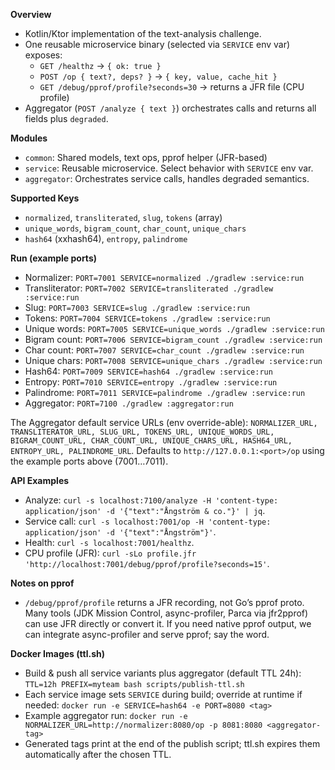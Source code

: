 **Overview**
- Kotlin/Ktor implementation of the text-analysis challenge.
- One reusable microservice binary (selected via `SERVICE` env var) exposes:
  - `GET /healthz` → `{ ok: true }`
  - `POST /op { text?, deps? }` → `{ key, value, cache_hit }`
  - `GET /debug/pprof/profile?seconds=30` → returns a JFR file (CPU profile)
- Aggregator (`POST /analyze { text }`) orchestrates calls and returns all fields plus `degraded`.

**Modules**
- `common`: Shared models, text ops, pprof helper (JFR-based)
- `service`: Reusable microservice. Select behavior with `SERVICE` env var.
- `aggregator`: Orchestrates service calls, handles degraded semantics.

**Supported Keys**
- `normalized`, `transliterated`, `slug`, `tokens` (array)
- `unique_words`, `bigram_count`, `char_count`, `unique_chars`
- `hash64` (xxhash64), `entropy`, `palindrome`

**Run (example ports)**
- Normalizer: `PORT=7001 SERVICE=normalized ./gradlew :service:run`
- Transliterator: `PORT=7002 SERVICE=transliterated ./gradlew :service:run`
- Slug: `PORT=7003 SERVICE=slug ./gradlew :service:run`
- Tokens: `PORT=7004 SERVICE=tokens ./gradlew :service:run`
- Unique words: `PORT=7005 SERVICE=unique_words ./gradlew :service:run`
- Bigram count: `PORT=7006 SERVICE=bigram_count ./gradlew :service:run`
- Char count: `PORT=7007 SERVICE=char_count ./gradlew :service:run`
- Unique chars: `PORT=7008 SERVICE=unique_chars ./gradlew :service:run`
- Hash64: `PORT=7009 SERVICE=hash64 ./gradlew :service:run`
- Entropy: `PORT=7010 SERVICE=entropy ./gradlew :service:run`
- Palindrome: `PORT=7011 SERVICE=palindrome ./gradlew :service:run`
- Aggregator: `PORT=7100 ./gradlew :aggregator:run`

The Aggregator default service URLs (env override-able):
`NORMALIZER_URL, TRANSLITERATOR_URL, SLUG_URL, TOKENS_URL, UNIQUE_WORDS_URL, BIGRAM_COUNT_URL, CHAR_COUNT_URL, UNIQUE_CHARS_URL, HASH64_URL, ENTROPY_URL, PALINDROME_URL`.
Defaults to `http://127.0.0.1:<port>/op` using the example ports above (7001…7011).

**API Examples**
- Analyze: `curl -s localhost:7100/analyze -H 'content-type: application/json' -d '{"text":"Ångström & co."}' | jq`.
- Service call: `curl -s localhost:7001/op -H 'content-type: application/json' -d '{"text":"Ångström"}'`.
- Health: `curl -s localhost:7001/healthz`.
- CPU profile (JFR): `curl -sLo profile.jfr 'http://localhost:7001/debug/pprof/profile?seconds=15'`.

**Notes on pprof**
- `/debug/pprof/profile` returns a JFR recording, not Go’s pprof proto. Many tools (JDK Mission Control, async-profiler, Parca via jfr2pprof) can use JFR directly or convert it. If you need native pprof output, we can integrate async-profiler and serve pprof; say the word.

**Docker Images (ttl.sh)**
- Build & push all service variants plus aggregator (default TTL 24h): `TTL=12h PREFIX=myteam bash scripts/publish-ttl.sh`
- Each service image sets `SERVICE` during build; override at runtime if needed: `docker run -e SERVICE=hash64 -e PORT=8080 <tag>`
- Example aggregator run: `docker run -e NORMALIZER_URL=http://normalizer:8080/op -p 8081:8080 <aggregator-tag>`
- Generated tags print at the end of the publish script; ttl.sh expires them automatically after the chosen TTL.
